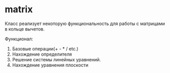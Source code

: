 matrix
======

Класс реализует некоторую функциональность для работы с матрицами в кольце вычетов.

Функционал:
1. Базовые операции(+ - * / etc.)
2. Нахождение определителя
3. Решение системы линейных уравнений.
4. Нахождение уравнения плоскости
